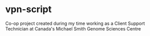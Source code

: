 # vpn-script
Co-op project created during my time working as a Client Support Technician at Canada's Michael Smith Genome Sciences Centre
